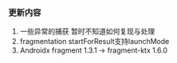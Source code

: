### 更新内容
1. 一些异常的捕获 暂时不知道如何复现与处理
2. fragmentation startForResult支持launchMode
3. Androidx fragment 1.3.1 -> fragment-ktx 1.6.0
